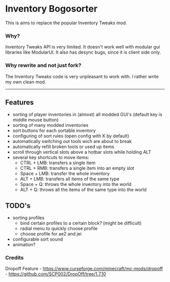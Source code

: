 # Inventory Bogosorter

This is aims to replace the popular Inventory Tweaks mod.

### Why?

Inventory Tweaks API is very limited. It doesn't work well with modular gui libraries like ModularUI. It also has desync bugs, since it is client side only.

### Why rewrite and not just fork?

The Inventory Tweaks code is very unpleasant to work with. I rather write my own clean mod.

---

## Features

- sorting of player inventories in (almost) all modded GUI's (default key is middle mouse button)
- sorting of many modded inventories
- sort buttons for each sortable inventory
- configuring of sort rules (open config with K by default)
- automatically switching out tools wich are about to break
- automatically refill broken tools or used up items
- scroll through vertical slots above a hotbar slots while holding ALT
- several key shortcuts to move items:
  - CTRL + LMB: transfers a single item
  - CTRL + RMB: transfers a single item into an empty slot
  - Space + LMB: transfer the whole inventory
  - ALT + LMB: transfers all items of the same type
  - Space + Q: throws the whole inventory into the world
  - ALT + Q: throws all the items of the same type into the world

## TODO's

- sorting profiles
  - bind certain profiles to a certain block? (might be difficult)
  - radial menu to quickly choose profile
  - choose profile for ae2 and jei
- configurable sort sound
- animation?


### Credits
Dropoff Feature - https://www.curseforge.com/minecraft/mc-mods/dropoff - https://github.com/SCP002/DropOff/tree/1.7.10
